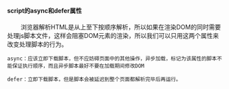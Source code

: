 #### script的async和defer属性

&nbsp;&nbsp;&nbsp;&nbsp;&nbsp;&nbsp;&nbsp;&nbsp;浏览器解析HTML是从上至下按顺序解析，所以如果在渲染DOM的同时需要处理js脚本文件，这样会阻塞DOM元素的渲染，所以我们可以只用这两个属性来改变处理脚本的行为。

    async：应该立即下载脚本，但不应妨碍页面中的其他操作，异步加载，标记为该属性的脚本不能保证执行顺序，而且异步脚本最好不要在加载期间修改DOM

    defer：立即下载脚本，但是脚本会被延迟到整个页面都解析完毕后再运行。